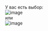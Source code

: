 У вас есть выбор:  
![image](https://github.com/user-attachments/assets/68eef6a3-e4eb-43c2-9ea2-fbc578464477)  
или  
![image](https://github.com/user-attachments/assets/d11a2c29-b6db-4ff4-91fc-d1c6106d49ce)
